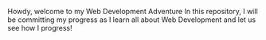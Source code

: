 Howdy, welcome to my Web Development Adventure
In this repository, I will be committing my progress as I learn all about Web Development and let us see how I progress!
